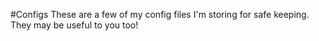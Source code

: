 #Configs
These are a few of my config files I'm storing for safe keeping. They may be useful to you too!

